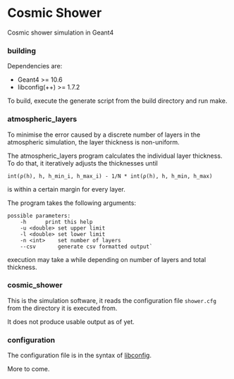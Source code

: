 # Cosmic Shower
Cosmic shower simulation in Geant4

### building
Dependencies are: 
- Geant4 >= 10.6
- libconfig(++) >= 1.7.2

To build, execute the generate script from the build directory and run make.


### atmospheric_layers

To minimise the error caused by a discrete number of layers in the atmospheric simulation, the layer thickness is non-uniform.

The atmospheric_layers program calculates the individual layer thickness. To do that, it iteratively adjusts the thicknesses until 
```
int(ρ(h), h, h_min_i, h_max_i) - 1/N * int(ρ(h), h, h_min, h_max)
```
is within a certain margin for every layer.

The program takes the following arguments:
```
possible parameters:
	-h		print this help
	-u <double>	set upper limit
	-l <double>	set lower limit
	-n <int>	set number of layers
	--csv		generate csv formatted output`
```
execution may take a while depending on number of layers and total thickness.

### cosmic_shower

This is the simulation software, it reads the configuration file `shower.cfg` from the directory it is executed from.

It does not produce usable output as of yet.

### configuration

The configuration file is in the syntax of [libconfig](http://hyperrealm.com/libconfig/libconfig_manual.html#Configuration-Files).

More to come. 

